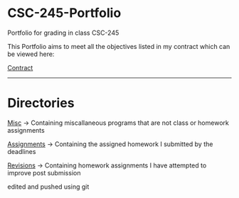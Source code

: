 # CSC-245-Portfolio
Portfolio for grading in class CSC-245

This Portfolio aims to meet all the objectives listed in my contract which can be viewed here:

[Contract](JamesContract.md)

--------------------------------------------------------------------

# Directories

[Misc](./Miscallaneous) &rarr; Containing miscallaneous programs that are not class or homework assignments

[Assignments](./HomeworkAssignments) &rarr; Containing the assigned homework I submitted by the deadlines

[Revisions](./RevisitedAssignments) &rarr; Containing homework assignments I have attempted to improve post submission

edited and pushed using git
